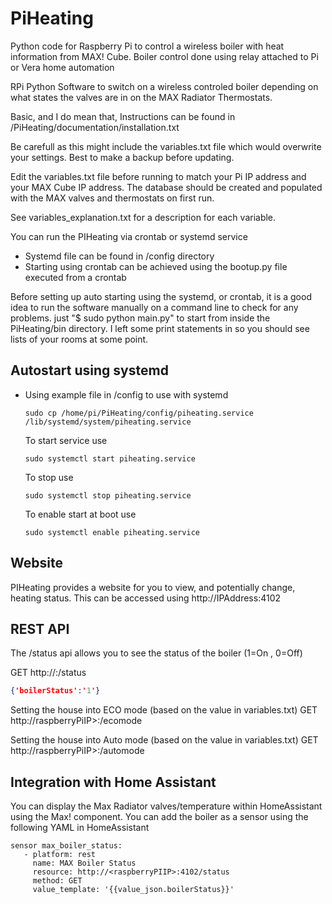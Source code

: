 # PiHeating 
Python code for Raspberry Pi to control a wireless boiler with heat information from MAX! Cube. Boiler control done using relay attached to Pi or Vera home automation

RPi Python Software to switch on a wireless controled boiler depending on what states the valves are in on the MAX Radiator Thermostats.

Basic, and I do mean that, Instructions can be found in /PiHeating/documentation/installation.txt 

Be carefull as this might include the variables.txt file which would overwrite your settings. Best to make a backup before updating.

Edit the variables.txt file before running to match your Pi IP address and your MAX Cube IP address. The database should be created and populated with the MAX valves and thermostats on first run. 

See variables_explanation.txt for a description for each variable.

You can run the PIHeating via crontab or systemd service

- Systemd file can be found in /config directory
- Starting using crontab can be achieved using the bootup.py file executed from a crontab

Before setting up auto starting using the systemd, or crontab, it is a good idea to run the software manually on a command line to check for any problems. just "$ sudo python main.py" to start from inside the PiHeating/bin directory. I left some print statements in so you should see lists of your rooms at some point.


## Autostart using systemd
- Using example file in /config to use with systemd

  `sudo cp /home/pi/PiHeating/config/piheating.service /lib/systemd/system/piheating.service`

  To start service use

  ```
  sudo systemctl start piheating.service 
  ```
  To stop use 
  ```
  sudo systemctl stop piheating.service 
  ```
  To enable start at boot  use 
  ```
  sudo systemctl enable piheating.service 
  ```

## Website

PIHeating provides a website for you to view, and potentially change, heating status. This can be accessed using http://IPAddress:4102

## REST API

The /status api allows you to see the status of the boiler (1=On , 0=Off)

GET http://<raspberryPiIP>:<port>/status
```json
{'boilerStatus':'1'}
```

Setting the house into ECO mode (based on the value in variables.txt)
GET http://raspberryPiIP>:<port>/ecomode

Setting the house into Auto mode (based on the value in variables.txt)
GET http://raspberryPiIP>:<port>/automode



## Integration with Home Assistant

You can display the Max Radiator valves/temperature within HomeAssistant using the Max! component. You can add the boiler as a sensor using the following YAML in HomeAssistant

```
sensor max_boiler_status:
   - platform: rest
     name: MAX Boiler Status
     resource: http://<raspberryPIIP>:4102/status
     method: GET
     value_template: '{{value_json.boilerStatus}}'
```
